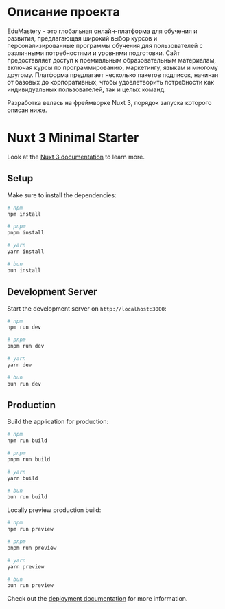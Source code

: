 # Описание проекта

EduMastery - это глобальная онлайн-платформа для обучения и развития, предлагающая широкий выбор курсов и персонализированные программы обучения для пользователей с различными потребностями и уровнями подготовки. Сайт предоставляет доступ к премиальным образовательным материалам, включая курсы по программированию, маркетингу, языкам и многому другому. Платформа предлагает несколько пакетов подписок, начиная от базовых до корпоративных, чтобы удовлетворить потребности как индивидуальных пользователей, так и целых команд.

Разработка велась на фреймворке Nuxt 3, порядок запуска которого описан ниже.

# Nuxt 3 Minimal Starter

Look at the [Nuxt 3 documentation](https://nuxt.com/docs/getting-started/introduction) to learn more.

## Setup

Make sure to install the dependencies:

```bash
# npm
npm install

# pnpm
pnpm install

# yarn
yarn install

# bun
bun install
```

## Development Server

Start the development server on `http://localhost:3000`:

```bash
# npm
npm run dev

# pnpm
pnpm run dev

# yarn
yarn dev

# bun
bun run dev
```

## Production

Build the application for production:

```bash
# npm
npm run build

# pnpm
pnpm run build

# yarn
yarn build

# bun
bun run build
```

Locally preview production build:

```bash
# npm
npm run preview

# pnpm
pnpm run preview

# yarn
yarn preview

# bun
bun run preview
```

Check out the [deployment documentation](https://nuxt.com/docs/getting-started/deployment) for more information.
